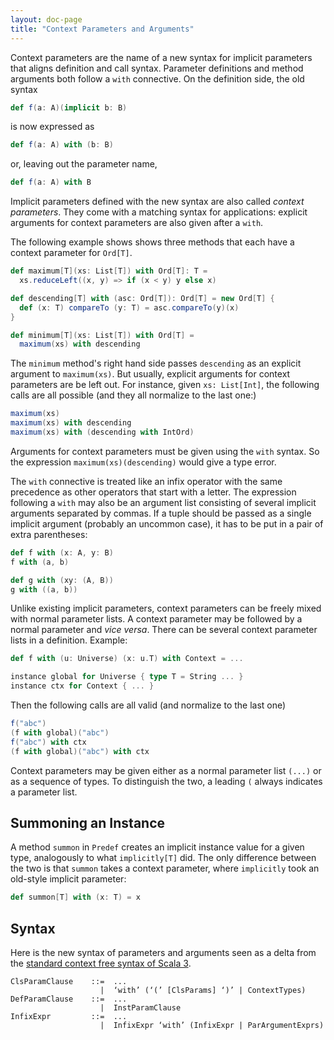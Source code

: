 ```yaml
---
layout: doc-page
title: "Context Parameters and Arguments"
---
```


Context parameters are the name of a new syntax for implicit parameters that aligns definition and call syntax. Parameter definitions
and method  arguments both follow a `with` connective. On the definition side, the old syntax
```scala
def f(a: A)(implicit b: B)
```
is now expressed as
```scala
def f(a: A) with (b: B)
```
or, leaving out the parameter name,
```scala
def f(a: A) with B
```
Implicit parameters defined with the new syntax are also called _context parameters_.
They come with a matching syntax for applications: explicit arguments for context parameters are also given after a `with`.

The following example shows shows three methods that each have a context parameter for `Ord[T]`.
```scala
def maximum[T](xs: List[T]) with Ord[T]: T =
  xs.reduceLeft((x, y) => if (x < y) y else x)

def descending[T] with (asc: Ord[T]): Ord[T] = new Ord[T] {
  def (x: T) compareTo (y: T) = asc.compareTo(y)(x)
}

def minimum[T](xs: List[T]) with Ord[T] =
  maximum(xs) with descending
```
The `minimum` method's right hand side passes `descending` as an explicit argument to `maximum(xs)`.
But usually, explicit arguments for context parameters are be left out. For instance,
given `xs: List[Int]`, the following calls are all possible (and they all normalize to the last one:)
```scala
maximum(xs)
maximum(xs) with descending
maximum(xs) with (descending with IntOrd)
```
Arguments for context parameters must be given using the `with` syntax. So the expression `maximum(xs)(descending)` would give a type error.

The `with` connective is treated like an infix operator with the same precedence as other operators that start with a letter. The expression following a `with` may also be an argument list consisting of several implicit arguments separated by commas. If a tuple should be passed as a single implicit argument (probably an uncommon case), it has to be put in a pair of extra parentheses:
```scala
def f with (x: A, y: B)
f with (a, b)

def g with (xy: (A, B))
g with ((a, b))
```
Unlike existing implicit parameters, context parameters can be freely mixed with normal parameter lists.
A context parameter may be followed by a normal parameter and _vice versa_. There can be several context parameter
lists in a definition. Example:
```scala
def f with (u: Universe) (x: u.T) with Context = ...

instance global for Universe { type T = String ... }
instance ctx for Context { ... }
```
Then the following calls are all valid (and normalize to the last one)
```scala
f("abc")
(f with global)("abc")
f("abc") with ctx
(f with global)("abc") with ctx
```
Context parameters may be given either as a normal parameter list `(...)`
or as a sequence of types. To distinguish the two, a leading `(` always indicates a parameter list.

## Summoning an Instance

A method `summon` in `Predef` creates an implicit instance value for a given type, analogously to what `implicitly[T]` did. The only difference between the two is that
`summon` takes a context parameter, where `implicitly` took an old-style implicit parameter:
```scala
def summon[T] with (x: T) = x
```

## Syntax

Here is the new syntax of parameters and arguments seen as a delta from the [standard context free syntax of Scala 3](http://dotty.epfl.ch/docs/internals/syntax.html).
```
ClsParamClause    ::=  ...
                    |  ‘with’ (‘(’ [ClsParams] ‘)’ | ContextTypes)
DefParamClause    ::=  ...
                    |  InstParamClause
InfixExpr         ::=  ...
                    |  InfixExpr ‘with’ (InfixExpr | ParArgumentExprs)
```
